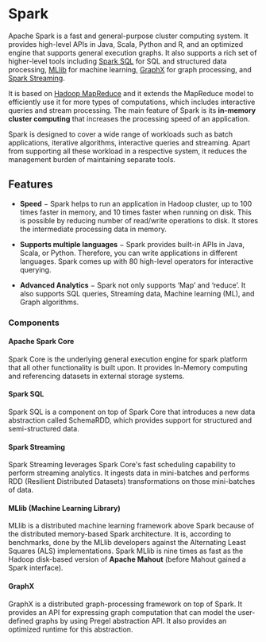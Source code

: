 # Spark
Apache Spark is a fast and general-purpose cluster computing system. It provides high-level APIs in Java, Scala, Python and R, and an optimized engine that supports general execution graphs. It also supports a rich set of higher-level tools including [Spark SQL](https://spark.apache.org/docs/latest/sql-programming-guide.html) for SQL and structured data processing, [MLlib](https://spark.apache.org/docs/latest/ml-guide.html) for machine learning, [GraphX](https://spark.apache.org/docs/latest/graphx-programming-guide.html) for graph processing, and [Spark Streaming](https://spark.apache.org/docs/latest/streaming-programming-guide.html).

It is based on [Hadoop MapReduce](https://hadoop.apache.org/docs/r1.2.1/mapred_tutorial.html#Overview) and it extends the MapReduce model to efficiently use it for more types of computations, which includes interactive queries and stream processing. The main feature of Spark is its **in-memory cluster computing** that increases the processing speed of an application.

Spark is designed to cover a wide range of workloads such as batch applications, iterative algorithms, interactive queries and streaming. Apart from supporting all these workload in a respective system, it reduces the management burden of maintaining separate tools.

## Features
-   **Speed** − Spark helps to run an application in Hadoop cluster, up to 100 times faster in memory, and 10 times faster when running on disk. This is possible by reducing number of read/write operations to disk. It stores the intermediate processing data in memory.
    
-   **Supports multiple languages** − Spark provides built-in APIs in Java, Scala, or Python. Therefore, you can write applications in different languages. Spark comes up with 80 high-level operators for interactive querying.
    
-   **Advanced Analytics** − Spark not only supports ‘Map’ and ‘reduce’. It also supports SQL queries, Streaming data, Machine learning (ML), and Graph algorithms.

### Components
#### Apache Spark Core
Spark Core is the underlying general execution engine for spark platform that all other functionality is built upon. It provides In-Memory computing and referencing datasets in external storage systems.

#### Spark SQL
Spark SQL is a component on top of Spark Core that introduces a new data abstraction called SchemaRDD, which provides support for structured and semi-structured data.

#### Spark Streaming
Spark Streaming leverages Spark Core's fast scheduling capability to perform streaming analytics. It ingests data in mini-batches and performs RDD (Resilient Distributed Datasets) transformations on those mini-batches of data.

#### MLlib (Machine Learning Library)
MLlib is a distributed machine learning framework above Spark because of the distributed memory-based Spark architecture. It is, according to benchmarks, done by the MLlib developers against the Alternating Least Squares (ALS) implementations. Spark MLlib is nine times as fast as the Hadoop disk-based version of **Apache Mahout** (before Mahout gained a Spark interface).

#### GraphX
GraphX is a distributed graph-processing framework on top of Spark. It provides an API for expressing graph computation that can model the user-defined graphs by using Pregel abstraction API. It also provides an optimized runtime for this abstraction.


